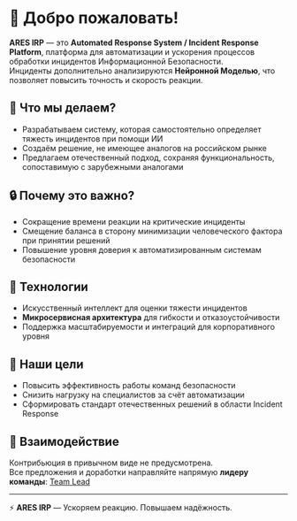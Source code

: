 # 👋 Добро пожаловать!

**ARES IRP** — это **Automated Response System / Incident Response Platform**, платформа для автоматизации и ускорения процессов обработки инцидентов Информационной Безопасности.  
Инциденты дополнительно анализируются **Нейронной Моделью**, что позволяет повысить точность и скорость реакции.  

## 🚀 Что мы делаем?
- Разрабатываем систему, которая самостоятельно определяет тяжесть инцидентов при помощи ИИ  
- Создаём решение, не имеющее аналогов на российском рынке  
- Предлагаем отечественный подход, сохраняя функциональность, сопоставимую с зарубежными аналогами  

## 🔒 Почему это важно?
- Сокращение времени реакции на критические инциденты  
- Смещение баланса в сторону минимизации человеческого фактора при принятии решений  
- Повышение уровня доверия к автоматизированным системам безопасности  

## 🧠 Технологии
- Искусственный интеллект для оценки тяжести инцидентов  
- **Микросервисная архитектура** для гибкости и отказоустойчивости  
- Поддержка масштабируемости и интеграций для корпоративного уровня  

## 📌 Наши цели
- Повысить эффективность работы команд безопасности  
- Снизить нагрузку на специалистов за счёт автоматизации  
- Сформировать стандарт отечественных решений в области Incident Response  

## 🤝 Взаимодействие
Контрибьюция в привычном виде не предусмотрена.  
Все предложения и доработки направляйте напрямую **лидеру команды**: [Team Lead](https://github.com/DevelopersOOIB)  

---
⚡ **ARES IRP** — Ускоряем реакцию. Повышаем надёжность.
